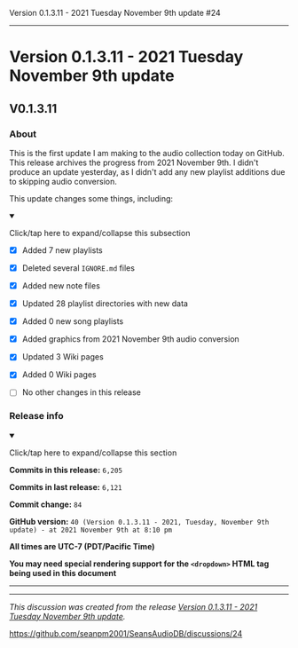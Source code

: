 Version 0.1.3.11 - 2021 Tuesday November 9th update #24


***

# Version 0.1.3.11 - 2021 Tuesday November 9th update

## V0.1.3.11

### About

This is the first update I am making to the audio collection today on GitHub. This release archives the progress from 2021 November 9th. I didn't produce an update yesterday, as I didn't add any new playlist additions due to skipping audio conversion.

This update changes some things, including:

<details open><summary><p>Click/tap here to expand/collapse this subsection</p></summary>

- [x] Added 7 new playlists

- [x] Deleted several `IGNORE.md` files

- [x] Added new note files

- [x] Updated 28 playlist directories with new data

- [x] Added 0 new song playlists

- [x] Added graphics from 2021 November 9th audio conversion

- [x] Updated 3 Wiki pages

- [x] Added 0 Wiki pages

- [ ] No other changes in this release

</details>

### Release info

<details open><summary><p>Click/tap here to expand/collapse this section</p></summary>

**Commits in this release:** `6,205`

**Commits in last release:** `6,121`

**Commit change:** `84`

**GitHub version:** `40 (Version 0.1.3.11 - 2021, Tuesday, November 9th update) - at 2021 November 9th at 8:10 pm`

**All times are UTC-7 (PDT/Pacific Time)**

**You may need special rendering support for the `<dropdown>` HTML tag being used in this document**

</details>

***


<hr /><em>This discussion was created from the release <a href='https://github.com/seanpm2001/SeansAudioDB/releases/tag/V0.1.3.11'>Version 0.1.3.11 - 2021 Tuesday November 9th update</a>.</em>

https://github.com/seanpm2001/SeansAudioDB/discussions/24
